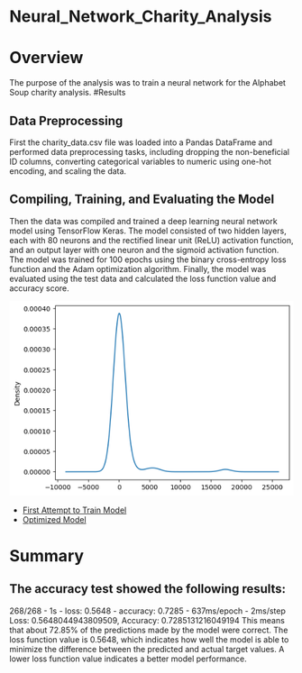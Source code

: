 # Neural_Network_Charity_Analysis
# Overview 
The purpose of the analysis was to train a neural network for the Alphabet Soup charity analysis. 
#Results
## Data Preprocessing  
First the charity_data.csv file was loaded into a Pandas DataFrame and performed data preprocessing tasks, including dropping the non-beneficial ID columns, converting categorical variables to numeric using one-hot encoding, and scaling the data.

## Compiling, Training, and Evaluating the Model 
Then the data was compiled and trained a deep learning neural network model using TensorFlow Keras. The model consisted of two hidden layers, each with 80 neurons and the rectified linear unit (ReLU) activation function, and an output layer with one neuron and the sigmoid activation function. The model was trained for 100 epochs using the binary cross-entropy loss function and the Adam optimization algorithm. Finally, the model was evaluated using the test data and calculated the loss function value and accuracy score.

![Visualize the value counts of CLASSIFICATION](https://github.com/aahudson/Neural_Network_Charity_Analysis/blob/main/Resources/Classification_Counts_Density.png)
- [First Attempt to Train Model](https://github.com/aahudson/Neural_Network_Charity_Analysis/blob/main/AlphabetSoupCharity.ipynb)
- [Optimized Model]( )
# Summary 
## The accuracy test showed the following results: 
268/268 - 1s - loss: 0.5648 - accuracy: 0.7285 - 637ms/epoch - 2ms/step
Loss: 0.5648044943809509, Accuracy: 0.7285131216049194
This means that about 72.85% of the predictions made by the model were correct. The loss function value is 0.5648, which indicates how well the model is able to minimize the difference between the predicted and actual target values. A lower loss function value indicates a better model performance.
